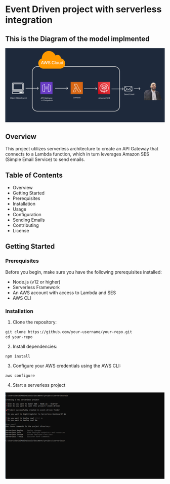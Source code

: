 <!--
title: 'AWS NodeJS Example'
description: 'This template demonstrates how to deploy a NodeJS function running on AWS Lambda using the traditional Serverless Framework.'
layout: Doc
framework: v3
platform: AWS
language: nodeJS
priority: 1
authorLink: 'https://github.com/serverless'
authorName: 'Serverless, inc.'
authorAvatar: 'https://avatars1.githubusercontent.com/u/13742415?s=200&v=4'
-->

# Event Driven project with serverless integration

## This is the Diagram of the model implmented

![Image text](https://github.com/kiskee/node-ses-service-aws/blob/main/images/EventDia.png)

## Overview

This project utilizes serverless architecture to create an API Gateway that connects to a Lambda function, which in turn leverages Amazon SES (Simple Email Service) to send emails.

## Table of Contents
* Overview
* Getting Started
* Prerequisites
* Installation
* Usage
* Configuration
* Sending Emails
* Contributing
* License


## Getting Started
### Prerequisites
Before you begin, make sure you have the following prerequisites installed:

* Node.js (v12 or higher)
* Serverless Framework
* An AWS account with access to Lambda and SES
* AWS CLI


### Installation

1. Clone the repository:

```
git clone https://github.com/your-username/your-repo.git
cd your-repo
```

2. Install dependencies:
```
npm install
```

3. Configure your AWS credentials using the AWS CLI:
```
aws configure
```

4. Start a serverless project

![Image text](https://github.com/kiskee/node-ses-service-aws/blob/main/images/initServerless.png)



























